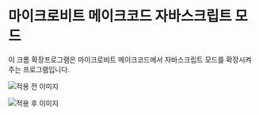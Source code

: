 # 마이크로비트 메이크코드 자바스크립트 모드

이 크롬 확장프로그램은 마이크로비트 메이크코드에서 자바스크립트 모드를 확장시켜주는 프로그램입니다.

![적용 전 이미지](screenshot1.jpg)

![적용 후 이미지](screenshot2.jpg)
